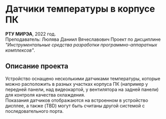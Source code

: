 # Датчики температуры в корпусе ПК

**РТУ МИРЭА**, 2022 год.  
Преподаватель: Люлява Даниил Вячеславович
Проект по дисциплине _"Инструментальные средства разработки программно-аппаратных комплексов"_.  

## Описание проекта

Устройство оснащено несколькими датчиками температуры, которые можно расположить в разных участках корпуса ПК (например у передней панели, над видеокартой, у вентилятора на задней панели) для контроля качества охлаждения.  
Показания датчиков отображаются на встроенном в устройство дисплее, а также (TBD) могут быть считаны другой системой с последовательного порта.
